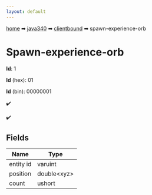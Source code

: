 ```yaml
---
layout: default
---
```


[home](/) ➡ [java340](/protocol/java340) ➡ [clientbound](/protocol/java340/clientbound) ➡ spawn-experience-orb

# Spawn-experience-orb

**Id**: 1

**Id** (hex): 01

**Id** (bin): 00000001

✔️

✔️

## Fields

Name | Type
---|---
entity id | varuint
position | double&lt;xyz&gt;
count | ushort

